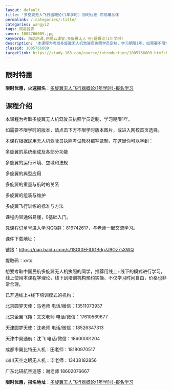```yaml
---
layout: default
title: '多旋翼无人飞行器概论(1年学时)-限时优惠-网易精品课'
permalink: /:categories/:title/
categories: wangyi2
tags: 网易提供
cover: 1005766009.jpg
keywords: 精选网课,网易云课堂,多旋翼无人飞行器概论(1年学时)
description: '本课程为考取多旋翼无人机驾驶员执照学员定制，学习期限1年。如需要不限学时的版本，请点击下方不限学时版本图片，或进入网校首'
classid: 1005766009
targetlink: https://study.163.com/course/introduction/1005766009.htm?share=1&shareId=1025206652&utm_campaign=share&utm_medium=iphoneShare&utm_source=&utm_u=1025206652
---
```


## 限时特惠

**限时优惠，火速报名**：[多旋翼无人飞行器概论(1年学时)-报名学习](https://study.163.com/course/introduction/1005766009.htm?share=1&shareId=1025206652&utm_campaign=share&utm_medium=iphoneShare&utm_source=&utm_u=1025206652)

## 课程介绍

本课程为考取多旋翼无人机驾驶员执照学员定制，学习期限1年。

如需要不限学时的版本，请点击下方不限学时版本图片，或进入网校首页选择。

本课程根据民用无人机驾驶员执照考试教材编写录制，在这里你可以学到：



多旋翼的系统组成及各部分功能

多旋翼的运行环境、空域和法规

多旋翼的典型应用

多旋翼的重量与航时的关系

多旋翼的组装与维护

多旋翼飞行训练的标准与方法



课程内容通俗易懂，0基础入门。

凭课程订单号进入学习QQ群：819742617，与老师一起交流学习。



课件下载地址：

链接：https://pan.baidu.com/s/1SGt0EFlDGBdq7J9Oz7sXWQ 

提取码：xvtq



想要考取中国民航多旋翼无人机执照的同学，推荐用线上+线下的模式进行学习，线上使用本课程学理论，线下到培训机构预约实操，不仅学习时间自由，价格也非常合理。

已开通线上+线下培训模式的机构：

北京圆梦天使：马老师 电话/微信：13511073937

北京金翼飞翔：文文老师 电话/微信：17610569677

天津圆梦天使：沈老师 电话/微信：18526347313

天津中翼通航：沈飞 电话/微信：18600001204

成都市翼比特无人机：田老师：18180970517

四川天空之眼无人机：毕老师：13438182856

广东北研航空遥感：谢老师  18602076667

**限时优惠，报名地址**：[多旋翼无人飞行器概论(1年学时)-报名学习](https://study.163.com/course/introduction/1005766009.htm?share=1&shareId=1025206652&utm_campaign=share&utm_medium=iphoneShare&utm_source=&utm_u=1025206652)

